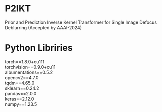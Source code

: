 # P2IKT
Prior and Prediction Inverse Kernel Transformer for Single Image Defocus Deblurring (Accepted by AAAI-2024)
# Python Libriries 
torch==1.8.0+cu111  
torchvision==0.9.0+cu11  
albumentations==0.5.2  
opencv2==4.7.0  
tqdm==4.65.0  
sklearn==0.24.2  
pandas==2.0.0  
keras==2.12.0  
numpy==1.23.5  
